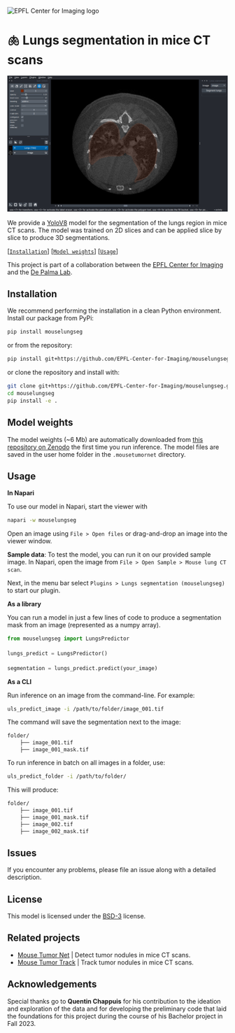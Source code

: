 ![EPFL Center for Imaging logo](https://imaging.epfl.ch/resources/logo-for-gitlab.svg)
# 🫁 Lungs segmentation in mice CT scans

![screenshot](images/screenshot.png)

We provide a [YoloV8](https://docs.ultralytics.com/) model for the segmentation of the lungs region in mice CT scans. The model was trained on 2D slices and can be applied slice by slice to produce 3D segmentations.

[[`Installation`](#installation)] [[`Model weights`](#model)] [[`Usage`](#usage)]

This project is part of a collaboration between the [EPFL Center for Imaging](https://imaging.epfl.ch/) and the [De Palma Lab](https://www.epfl.ch/labs/depalma-lab/).

## Installation

We recommend performing the installation in a clean Python environment. Install our package from PyPi:

```sh
pip install mouselungseg
```

or from the repository:

```sh
pip install git+https://github.com/EPFL-Center-for-Imaging/mouselungseg.git
```

or clone the repository and install with:

```sh
git clone git+https://github.com/EPFL-Center-for-Imaging/mouselungseg.git
cd mouselungseg
pip install -e .
```

## Model weights

The model weights (~6 Mb) are automatically downloaded from [this repository on Zenodo](https://zenodo.org/records/13234710) the first time you run inference. The model files are saved in the user home folder in the `.mousetumornet` directory.

## Usage

**In Napari**

To use our model in Napari, start the viewer with

```sh
napari -w mouselungseg
```

Open an image using `File > Open files` or drag-and-drop an image into the viewer window.

**Sample data**: To test the model, you can run it on our provided sample image. In Napari, open the image from `File > Open Sample > Mouse lung CT scan`.

Next, in the menu bar select `Plugins > Lungs segmentation (mouselungseg)` to start our plugin.

**As a library**

You can run a model in just a few lines of code to produce a segmentation mask from an image (represented as a numpy array).

```py
from mouselungseg import LungsPredictor

lungs_predict = LungsPredictor()

segmentation = lungs_predict.predict(your_image)
```

**As a CLI**

Run inference on an image from the command-line. For example:

```sh
uls_predict_image -i /path/to/folder/image_001.tif
```

The command will save the segmentation next to the image:

```
folder/
    ├── image_001.tif
    ├── image_001_mask.tif
```

To run inference in batch on all images in a folder, use:

```sh
uls_predict_folder -i /path/to/folder/
```

This will produce:

```
folder/
    ├── image_001.tif
    ├── image_001_mask.tif
    ├── image_002.tif
    ├── image_002_mask.tif
```

## Issues

If you encounter any problems, please file an issue along with a detailed description.

## License

This model is licensed under the [BSD-3](LICENSE.txt) license.

## Related projects

- [Mouse Tumor Net](https://github.com/EPFL-Center-for-Imaging/mousetumornet) | Detect tumor nodules in mice CT scans.
- [Mouse Tumor Track](https://github.com/EPFL-Center-for-Imaging/mousetumortrack) | Track tumor nodules in mice CT scans.

## Acknowledgements

Special thanks go to **Quentin Chappuis** for his contribution to the ideation and exploration of the data and for developing the preliminary code that laid the foundations for this project during the course of his Bachelor project in Fall 2023.